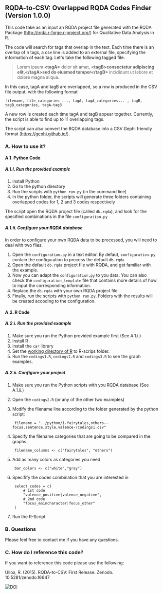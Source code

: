 ## RQDA-to-CSV: Overlapped RQDA Codes Finder (Version 1.0.0)


This code take as an input an RQDA project file generated with the RQDA Package (http://rqda.r-forge.r-project.org/) for Qualitative Data Analysis in R.

The code will search for tags that overlap in the text. Each time there is an overlap of n tags, a csv line is added to an external file, specifying the information of each tag. Let's take the following tagged file:

> Lorem ipsum **\<tagA\>** dolor sit amet, **\<tagB\>**consectetur adipiscing elit,**\</tagA\>**sed do 
> eiusmod tempor**\</tagB\>** incididunt ut labore et dolore magna aliqua.

In this case, tagA and tagB are overlapped, so a row is produced in the CSV file output, with the following format

    filename, file_categories ..., tagA, tagA_categories... , tagB, tagB_categories, tagA-tagB

A new row is created each time tagA and tagB appear together. Currently, the script is able to find up to 11 overlapping tags.

The script can also convert the RQDA database into a CSV Gephi friendly format (https://gephi.github.io/).

### A. How to use it?

#### A.1. Python Code

##### A.1.i. Run the provided example

1. Install Python
2. Go to the python directory
3. Run the scripts with `python run.py` (in the command line)
4. In the python folder, the scripts will generate three folders containing overlapped codes for 1, 2 and 3 codes respectively

The script open the RQDA project file (called `db.rqda`), and look for the specified combinations in the file `configuration.py`

##### A.1.ii. Configure your RQDA database

In order to configure your own RQDA data to be processed, you will need to deal with two files. 

1. Open the `configuration.py` in a text editor. By defaut, `configuration.py` contain the configuration to process the default `db.rqda`
2. Open the default `db.rqda` project file with RQDA, and get familiar with the example. 
3. Now you can adapt the `configuration.py` to you data. You can also check the `configuration_template` file that contains more details of how to input the corresponding information.
4. Replace the `db.rqda` with your own RQDA project file
5. Finally, run the scripts with `python run.py`. Folders with the results will be created accoding to the configuration.

#### A.2. R Code 

##### A.2.i. Run the provided example

1. Make sure you run the Python provided example first (See A.1.i.)
2. Install R 
3. Install the `car` library
4. Set the [working directory of R](https://support.rstudio.com/hc/en-us/articles/200711843-Working-Directories-and-Workspaces) to R-scrips folder.
5. Run the `codings1.R`, `codings2.R` and `codings3.R` to see the graph examples.

##### A.2.ii. Configure your project

1. Make sure you run the Python scripts with you RQDA database (See A.1.ii.)
2. Open the `codings2.R` (or any of the other two examples)
3. Modify the filename line according to the folder generated by the python script:

        filename = "../python/1-fairytales,others--focus,sentence,style,valence-/codings1.csv"

4. Specify the filename categories that are going to be compared in the graphs

        filename_columns <- c("fairytales", "others")

5. Add as many colors as categories you need

        bar_colors <- c("white","gray")
    
6. Specifify the codes combination that you are interested in

        select_codes = c( 
            # 1st code
            "valence_positive|valence_negative", 
            # 2nd code
            "focus_maincharacter|focus_other"
        )
7. Run the R-Script


### B. Questions

Please feel free to contact me if you have any questions.


### C. How do I reference this code?


If you want to reference this code please use the following:


Ulloa, R. (2015). RQDA-to-CSV: First Release. Zenodo. 10.5281/zenodo.16647


[![DOI](https://zenodo.org/badge/doi/10.5281/zenodo.16647.svg)](http://dx.doi.org/10.5281/zenodo.16647)

